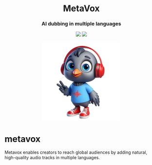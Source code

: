 <div align="center">
<h1 align="center"> MetaVox </h1> 
<h3>AI dubbing in multiple languages</br></h3>
<img src="https://img.shields.io/badge/Progress-0%25-red"> <img src="https://img.shields.io/badge/Feedback-Welcome-green">
</br>
</br>
<kbd>
<img src="https://github.com/dimastatz/metavox/blob/main/metavox3.png?raw=true" width="256px"> 
</kbd>
</div>


# metavox
Metavox enables creators to reach global audiences by adding natural, high-quality audio tracks in multiple languages.
